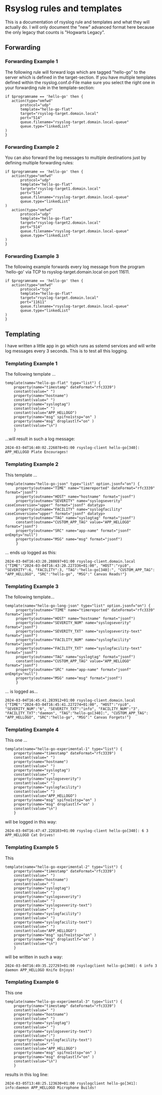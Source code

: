 # Rsyslog rules and templates
This is a documentation of rsyslog rule and templates and what they will actually do.
I will only document the "new" advanced format here because the only legacy that counts is "Hogwarts Legacy".

## Forwarding
### Forwarding Example 1
The following rule will forward logs which are tagged "hello-go" to the server which is defined in the target-section. If you have multiple templates defined within the rsyslog.conf.d-File make sure you select the right one in your forwarding rule in the template-section:
```
if $programname == 'hello-go' then {
   action(type="omfwd"
       protocol="udp"
       template="hello-go-flat"
       target="rsyslog-target.domain.local"
       port="514"
       queue.filename="rsyslog-target.domain.local-queue"
       queue.type="linkedList"
)
}
```
### Forwarding Example 2
You can also forward the log messages to multiple destinations just by defining multiple forwarding rules:
```
if $programname == 'hello-go' then {
   action(type="omfwd"
       protocol="udp"
       template="hello-go-flat"
       target="rsyslog-target1.domain.local"
       port="514"
       queue.filename="rsyslog-target.domain.local-queue"
       queue.type="linkedList"
)
   action(type="omfwd"
       protocol="udp"
       template="hello-go-flat"
       target="rsyslog-target2.domain.local"
       port="514"
       queue.filename="rsyslog-target.domain.local-queue"
       queue.type="linkedList"
)
}
```
### Forwarding Example 3
The following example forwards every log message from the program 'hello-go' via TCP to rsyslog-target.domain.local on port 11611.
```
if $programname == 'hello-go' then {
   action(type="omfwd"
       protocol="tcp"
       template="hello-go-flat"
       target="rsyslog-target.domain.local"
       port="11611"
       queue.filename="rsyslog-target.domain.local-queue"
       queue.type="linkedList"
)
}
```


## Templating
I have written a little app in go which runs as sstemd services and will write log messages every 3 seconds. This is to test all this logging.

### Templating Example 1
The following template ...
```
template(name="hello-go-flat" type="list") {
    property(name="timestamp" dateFormat="rfc3339")
    constant(value=" ")
    property(name="hostname")
    constant(value=" ")
    property(name="syslogtag")
    constant(value=" ")
    constant(value="APP_HELLOGO")
    property(name="msg" spifno1stsp="on" )
    property(name="msg" droplastlf="on" )
    constant(value="\n")
    }
```
...will result in such a log message:
```
2024-03-04T16:40:02.226078+01:00 rsyslog-client hello-go[340]: APP_HELLOGO Plate Encourages!
```
### Templating Example 2
This template ...
```
template(name="hello-go-json" type="list" option.jsonf="on") {
     property(outname="TIME" name="timereported" dateFormat="rfc3339" format="jsonf")
     property(outname="HOST" name="hostname" format="jsonf")
     property(outname="SEVERITY" name="syslogseverity" caseConversion="upper" format="jsonf" datatyp>
     property(outname="FACILITY" name="syslogfacility" caseConversion="upper" format="jsonf" datatyp>
     property(outname="TAG" name="syslogtag" format="jsonf")
     constant(outname="CUSTOM_APP_TAG" value="APP_HELLOGO" format="jsonf")
     property(outname="SRC" name="app-name" format="jsonf" onEmpty="null")
     property(outname="MSG" name="msg" format="jsonf")
     }
```
... ends up logged as this:
```
2024-03-04T16:43:20.288697+01:00 rsyslog-client.domain.local  {"TIME":"2024-03-04T16:43:20.227336+01:00", "HOST":"rpi0", "SEVERITY":6, "FACILITY":3, "TAG":"hello-go[340]:", "CUSTOM_APP_TAG": "APP_HELLOGO", "SRC":"hello-go", "MSG":" Canvas Reads!"}
```
### Templating Example 3
The following template...
```
template(name="hello-go-long-json" type="list" option.jsonf="on") {
     property(outname="TIME" name="timereported" dateFormat="rfc3339" format="jsonf")
     property(outname="HOST" name="hostname" format="jsonf")
     property(outname="SEVERITY_NUM" name="syslogseverity" format="jsonf")
     property(outname="SEVERITY_TXT" name="syslogseverity-text" format="jsonf")
     property(outname="FACILITY_NUM" name="syslogfacility" format="jsonf")
     property(outname="FACILITY_TXT" name="syslogfacility-text" format="jsonf")
     property(outname="TAG" name="syslogtag" format="jsonf")
     constant(outname="CUSTOM_APP_TAG" value="APP_HELLOGO" format="jsonf")
     property(outname="SRC" name="app-name" format="jsonf" onEmpty="null")
     property(outname="MSG" name="msg" format="jsonf")
     }
```
... is logged as...

```
2024-03-04T16:45:41.283912+01:00 rsyslog-client.domain.local  {"TIME":"2024-03-04T16:45:41.227274+01:00", "HOST":"rpi0", "SEVERITY_NUM":"6", "SEVERITY_TXT":"info", "FACILITY_NUM":"3", "FACILITY_TXT":"daemon", "TAG":"hello-go[340]:", "CUSTOM_APP_TAG": "APP_HELLOGO", "SRC":"hello-go", "MSG":" Canvas Forgets!"}
```
### Templating Example 4
This one ...
```
template(name="hello-go-experimental-1" type="list") {
    property(name="timestamp" dateFormat="rfc3339")
    constant(value=" ")
    property(name="hostname")
    constant(value=" ")
    property(name="syslogtag")
    constant(value=" ")
    property(name="syslogseverity")
    constant(value=" ")
    property(name="syslogfacility")
    constant(value=" ")
    constant(value="APP_HELLOGO")
    property(name="msg" spifno1stsp="on" )
    property(name="msg" droplastlf="on" )
    constant(value="\n")
    }
```
will be logged in this way:
```
2024-03-04T16:47:47.228103+01:00 rsyslog-client hello-go[340]: 6 3 APP_HELLOGO Cat Drives!
```
### Templating Example 5
This
```
template(name="hello-go-experimental-2" type="list") {
    property(name="timestamp" dateFormat="rfc3339")
    constant(value=" ")
    property(name="hostname")
    constant(value=" ")
    property(name="syslogtag")
    constant(value=" ")
    property(name="syslogseverity")
    constant(value=" ")
    property(name="syslogseverity-text")
    constant(value=" ")
    property(name="syslogfacility")
    constant(value=" ")
    property(name="syslogfacility-text")
    constant(value=" ")
    constant(value="APP_HELLOGO")
    property(name="msg" spifno1stsp="on" )
    property(name="msg" droplastlf="on" )
    constant(value="\n")
    }
```
will be written in such a way:
```
2024-03-04T16:49:35.227293+01:00 rsyslogclient hello-go[340]: 6 info 3 daemon APP_HELLOGO Knife Enjoys!
```
### Templating Example 6
This one
```
template(name="hello-go-experimental-3" type="list") {
    property(name="timestamp" dateFormat="rfc3339")
    constant(value=" ")
    property(name="hostname")
    constant(value=" ")
    property(name="syslogtag")
    constant(value=" ")
    property(name="syslogseverity-text")
    constant(value=":")
    property(name="syslogfacility-text")
    constant(value=" ")
    constant(value="APP_HELLOGO")
    property(name="msg" spifno1stsp="on" )
    property(name="msg" droplastlf="on" )
    constant(value="\n")
    }
```
results in this log line:
```
2024-03-05T13:48:25.123630+01:00 rsyslogclient hello-go[341]: info:daemon APP_HELLOGO Microphone Builds!
```

